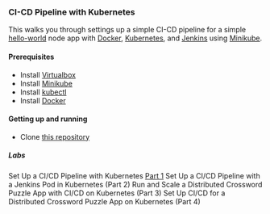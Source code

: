 ### CI-CD Pipeline with Kubernetes

This walks you through settings up a simple CI-CD pipeline for a simple [hello-world](https://expressjs.com/en/starter/hello-world.html) node app with [Docker](https://docs.docker.com/install/), [Kubernetes](https://kubernetes.io/docs/setup/), and [Jenkins](https://jenkins.io/doc/pipeline/tour/getting-started/) using  [Minikube](https://kubernetes.io/docs/tasks/tools/install-minikube/).


#### Prerequisites

- Install [Virtualbox](https://www.virtualbox.org/wiki/Downloads)
- Install [Minikube](https://kubernetes.io/docs/tasks/tools/install-minikube/)
- Install [kubectl](https://kubernetes.io/docs/tasks/tools/install-kubectl/)
- Install [Docker](https://docs.docker.com/install/)
  

#### Getting up and running

- Clone [this repository]()


##### Labs

Set Up a CI/CD Pipeline with Kubernetes [Part 1](docs/01-README.md)
Set Up a CI/CD Pipeline with a Jenkins Pod in Kubernetes (Part 2)
Run and Scale a Distributed Crossword Puzzle App with CI/CD on Kubernetes (Part 3)
Set Up CI/CD for a Distributed Crossword Puzzle App on Kubernetes (Part 4)

